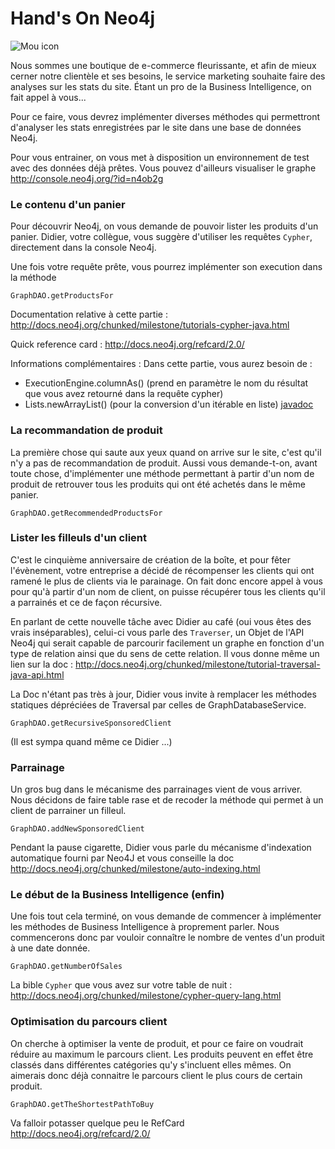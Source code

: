 Hand's On Neo4j
=========

![Mou icon](http://upload.wikimedia.org/wikipedia/en/4/4a/Neo4j.jpg)

Nous sommes une boutique de e-commerce fleurissante, et afin de mieux cerner notre clientèle et ses besoins, le service marketing souhaite faire des analyses sur les stats du site.
Étant un pro de la Business Intelligence, on fait appel à vous...

Pour ce faire, vous devrez implémenter diverses méthodes qui permettront d'analyser les stats enregistrées par le site dans une base de données Neo4j.

Pour vous entrainer, on vous met à disposition un environnement de test avec des données déjà prêtes.
Vous pouvez d'ailleurs visualiser le graphe <http://console.neo4j.org/?id=n4ob2g>

### Le contenu d'un panier

Pour découvrir Neo4j, on vous demande de pouvoir lister les produits d'un panier. Didier, votre collègue, vous suggère d'utiliser les requêtes `Cypher`, directement dans la console Neo4j.

Une fois votre requête prête, vous pourrez implémenter son execution dans la méthode

	GraphDAO.getProductsFor

Documentation relative à cette partie : <http://docs.neo4j.org/chunked/milestone/tutorials-cypher-java.html>

Quick reference card : <http://docs.neo4j.org/refcard/2.0/>

Informations complémentaires : Dans cette partie, vous aurez besoin de :
* ExecutionEngine.columnAs() (prend en paramètre le nom du résultat que vous avez retourné dans la requête cypher)
* Lists.newArrayList() (pour la conversion d'un itérable en liste) [javadoc](http://docs.guava-libraries.googlecode.com/git/javadoc/com/google/common/collect/Lists.html#newArrayList%28java.lang.Iterable%29)

### La recommandation de produit

La première chose qui saute aux yeux quand on arrive sur le site, c'est qu'il n'y a pas de recommandation de produit. Aussi vous demande-t-on, avant toute chose, d'implémenter une méthode permettant à partir d'un nom de produit de retrouver tous les produits qui ont été achetés dans le même panier. 

	GraphDAO.getRecommendedProductsFor

### Lister les filleuls d'un client

C'est le cinquième anniversaire de création de la boîte, et pour fêter l'évènement, votre entreprise a décidé de récompenser les clients qui ont ramené le plus de clients via le parainage.
On fait donc encore appel à vous pour qu'à partir d'un nom de client, on puisse récupérer tous les clients qu'il a parrainés et ce de façon récursive.

En parlant de cette nouvelle tâche avec Didier au café (oui vous êtes des vrais inséparables), celui-ci vous parle des `Traverser`, un Objet de l'API Neo4j qui serait capable de parcourir facilement un graphe en fonction d'un type de relation ainsi que du sens de cette relation.
Il vous donne même un lien sur la doc : <http://docs.neo4j.org/chunked/milestone/tutorial-traversal-java-api.html>

La Doc n'étant pas très à jour, Didier vous invite à remplacer les méthodes statiques dépréciées de Traversal par celles de GraphDatabaseService.

	GraphDAO.getRecursiveSponsoredClient

(Il est sympa quand même ce Didier ...)


### Parrainage

Un gros bug dans le mécanisme des parrainages vient de vous arriver. Nous décidons de faire table rase et de recoder la méthode qui permet à un client de parrainer un filleul.

    GraphDAO.addNewSponsoredClient

Pendant la pause cigarette, Didier vous parle du mécanisme d'indexation automatique fourni par Neo4J et vous conseille la doc <http://docs.neo4j.org/chunked/milestone/auto-indexing.html>


### Le début de la Business Intelligence (enfin)

Une fois tout cela terminé, on vous demande de commencer à implémenter les méthodes de Business Intelligence à proprement parler. Nous commencerons donc par vouloir connaître le nombre de ventes d'un produit à une date donnée.

	GraphDAO.getNumberOfSales

La bible `Cypher` que vous avez sur votre table de nuit : <http://docs.neo4j.org/chunked/milestone/cypher-query-lang.html>


### Optimisation du parcours client

On cherche à optimiser la vente de produit, et pour ce faire on voudrait réduire au maximum le parcours client. Les produits peuvent en effet être classés dans différentes catégories qu'y s'incluent elles mêmes.
On aimerais donc déjà connaitre le parcours client le plus cours de certain produit.

	GraphDAO.getTheShortestPathToBuy

Va falloir potasser quelque peu le RefCard <http://docs.neo4j.org/refcard/2.0/>
